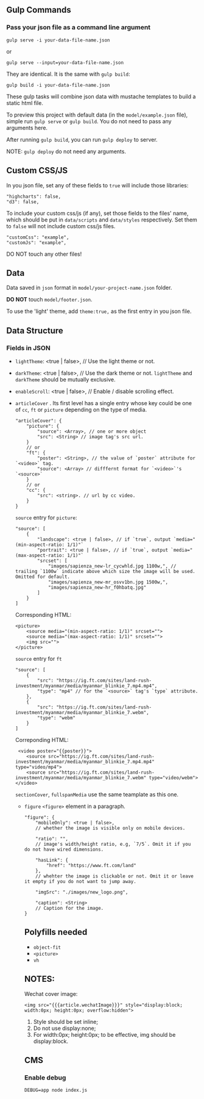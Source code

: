## Gulp Commands

### Pass your json file as a command line argument

`gulp serve -i your-data-file-name.json`

or

`gulp serve --input=your-data-file-name.json`

They are identical. It is the same with `gulp build`:

`gulp build -i your-data-file-name.json`

These gulp tasks will combine json data with mustache templates to build a static html file.

To preview this project with default data (in the `model/example.json` file), simple run `gulp serve` or `gulp build`. You do not need to pass any arguments here.

After running `gulp build`, you can run `gulp deploy` to server.

NOTE: `gulp deploy` do not need any arguments.

## Custom CSS/JS
In you json file, set any of these fields to `true` will include those libraries:
```
"highcharts": false,
"d3": false,
```
To include your custom css/js (if any), set those fields to the files' name, which should be put in `data/scripts` and `data/styles` respectively. Set them to `false` will not include custom css/js files.
```
"customCss": "example",
"customJs": "example",
```

DO NOT touch any other files!

## Data

Data saved in `json` format in `model/your-project-name.json` folder.

**DO NOT** touch `model/footer.json`.

To use the 'light' theme, add `theme:true,` as the first entry in you json file.

## Data Structure
### Fields in JSON
- `lightTheme`: <true | false>, // Use the light theme or not.
- `darkTheme`: <true | false>, // Use the dark theme or not. `lightTheme` and `darkTheme` should be mutually exclusive.
- `enableScroll`: <true | false>, // Enable / disable scrolling effect.

- `articleCover` <object>. Its first level has a single entry whose key could be one of `cc`, `ft` or `picture` depending on the type of media.
```
"articleCover": {
	"picture": {
		"source": <Array>, // one or more object
		"src": <String> // image tag's src url.
	}
	// or
	"ft": {
		"poster": <String>, // the value of `poster` attribute for `<video>` tag.
		"source": <Array> // difffernt format for `<video>`'s `<source>`
	}
	// or
	"cc": {
		"src": <string>. // url by cc video.
	}
}
```
`source` entry for `picture`:
```
"source": [
	{
		"landscape": <true | false>, // if `true`, output `media="(min-aspect-ratio: 1/1)"`
		"portrait": <true | false>, // if `true`, output `media="(max-aspect-ratio: 1/1)"`
		"srcset": [
			"images/sapienza_new-lr_cycwhld.jpg 1100w,", // trailing `1100w` indicate above which size the image will be used. Omitted for default.
			"images/sapienza_new-mr_osvv1bn.jpg 1500w,",
			"images/sapienza_new-hr_f0hbatq.jpg"
		]
	}
]
```

Corresponding HTML:
```
<picture>
	<source media="(min-aspect-ratio: 1/1)" srcset="">
	<source media="(max-aspect-ratio: 1/1)" srcset="">
	<img src="">
</picture>
```

`source` entry for `ft`
```
"source": [
	{
		"src": "https://ig.ft.com/sites/land-rush-investment/myanmar/media/myanmar_blinkie_7.mp4.mp4",
		"type": "mp4" // for the `<source>` tag's `type` attribute.
	},
	{
		"src": "https://ig.ft.com/sites/land-rush-investment/myanmar/media/myanmar_blinkie_7.webm",
		"type": "webm"
	}
]
```
Correponding HTML:
```
 <video poster="{{poster}}">
    <source src="https://ig.ft.com/sites/land-rush-investment/myanmar/media/myanmar_blinkie_7.mp4.mp4" type="video/mp4">
    <source src="https://ig.ft.com/sites/land-rush-investment/myanmar/media/myanmar_blinkie_7.webm" type="video/webm">
</video>          
```
`sectionCover`, `fullspanMedia` use the same teamplate as this one.

- `figure` <object>
`<figure>` element in a paragraph.
```
"figure": {
	"mobileOnly": <true | false>, 
	// whether the image is visible only on mobile devices.

	"ratio": "", 
	// image's width/height ratio, e.g, `7/5`. Omit it if you do not have wired dimensions.

	"hasLink": {
		"href": "https://www.ft.com/land"
	}, 
	// whehter the image is clickable or not. Omit it or leave it empty if you do not want to jump away.

	"imgSrc": "./images/new_logo.png",
	
	"caption": <String> 
	// Caption for the image.
}
```


## Polyfills needed

- `object-fit`
- `<picture>`
- `vh`

## NOTES:
Wechat cover image:
```
<img src="{{{article.wechatImage}}}" style="display:block; width:0px; height:0px; overflow:hidden">
```
1. Style should be set inline;
2. Do not use display:none;
3. For width:0px; height:0px; to be effective, img should be display:block.

## CMS
### Enable debug
`DEBUG=app node index.js`

